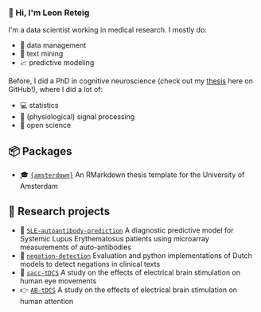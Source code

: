 ### 👋 Hi, I'm Leon Reteig 

I'm a data scientist working in medical research. I mostly do:

- :minidisc: data management
- :orange_book: text mining 
- :chart_with_upwards_trend: predictive modeling
 
Before, I did a PhD in cognitive neuroscience (check out my [thesis](https://github.com/lcreteig/thesis) here on GitHub!), where I did a lot of:

- :computer: statistics 
- :signal_strength: (physiological) signal processing
- :book: open science

## :package: Packages

- :mortar_board: [`{amsterdown}`](https://github.com/lcreteig/amsterdown) An RMarkdown thesis template for the University of Amsterdam

## :microscope: Research projects

- :wolf: [`SLE-autoantibody-prediction`](https://github.com/umcu/SLE-autoantibody-prediction) A diagnostic predictive model for Systemic Lupus Erythematosus patients using microarray measurements of auto-antibodies
- :no_entry_sign: [`negation-detection`](https://github.com/umcu/negation-detection) Evaluation and python implementations of Dutch models to detect negations in clinical texts
- :eyes: [`sacc-tDCS`](https://github.com/lcreteig/sacc-tDCS) A study on the effects of electrical brain stimulation on human eye movements
- :point_right: [`AB-tDCS`](https://github.com/lcreteig/AB-tDCS) A study on the effects of electrical brain stimulation on human attention
